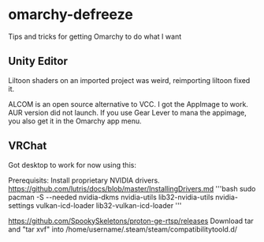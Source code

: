 # omarchy-defreeze
Tips and tricks for getting Omarchy to do what I want



## Unity Editor
Liltoon shaders on an imported project was weird, reimporting liltoon fixed it.

ALCOM is an open source alternative to VCC. I got the AppImage to work. AUR version did not launch. If you use Gear Lever to mana the appimage, you also get it in the Omarchy app menu.

## VRChat
Got desktop to work for now using this:

Prerequisits:
Install proprietary NVIDIA drivers.
https://github.com/lutris/docs/blob/master/InstallingDrivers.md
'''bash
sudo pacman -S --needed nvidia-dkms nvidia-utils lib32-nvidia-utils nvidia-settings vulkan-icd-loader lib32-vulkan-icd-loader
'''

https://github.com/SpookySkeletons/proton-ge-rtsp/releases
Download tar and "tar xvf" into /home/username/.steam/steam/compatibilitytoold.d/

